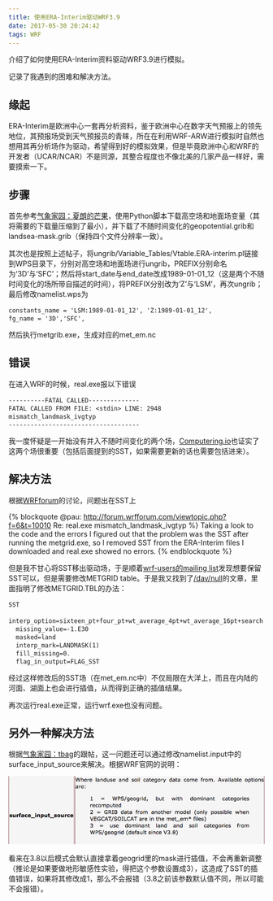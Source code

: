 ```yaml
---
title: 使用ERA-Interim驱动WRF3.9
date: 2017-05-30 20:24:42
tags: WRF
---
```


介绍了如何使用ERA-Interim资料驱动WRF3.9进行模拟。

记录了我遇到的困难和解决方法。

<!--more-->

## 缘起

ERA-Interim是欧洲中心一套再分析资料，鉴于欧洲中心在数字天气预报上的领先地位，其预报场受到天气预报员的青睐，所在在利用WRF-ARW进行模拟时自然也想用其再分析场作为驱动，希望得到好的模拟效果，但是毕竟欧洲中心和WRF的开发者（UCAR/NCAR）不是同源，其整合程度也不像北美的几家产品一样好，需要摸索一下。

## 步骤

首先参考[气象家园：夏朗的芒果][]，使用Python脚本下载高空场和地面场变量（其将需要的下载量压缩到了最小），并下载了不随时间变化的geopotential.grib和landsea-mask.grib（保持四个文件分辨率一致）。

其次也是按照上述帖子，将ungrib/Variable_Tables/Vtable.ERA-interim.pl链接到WPS目录下，分别对高空场和地面场进行ungrib，PREFIX分别命名为‘3D’与‘SFC’；然后将start_date与end_date改成1989-01-01_12（这是两个不随时间变化的场所带自描述的时间），将PREFIX分别改为‘Z’与‘LSM’，再次ungrib；最后修改namelist.wps为
```
constants_name = 'LSM:1989-01-01_12', 'Z:1989-01-01_12',
fg_name = '3D','SFC',
```
然后执行metgrib.exe，生成对应的met_em.nc

## 错误

在进入WRF的时候，real.exe报以下错误

```
----------FATAL CALLED--------------
FATAL CALLED FROM FILE: <stdin> LINE: 2948
mismatch_landmask_ivgtyp
------------------------------------
```

我一度怀疑是一开始没有并入不随时间变化的两个场，[Computering.io][]也证实了这两个场很重要（包括后面提到的SST，如果需要更新的话也需要包括进来）。

## 解决方法

根据[WRFforum][]的讨论，问题出在SST上

{% blockquote @pau: http://forum.wrfforum.com/viewtopic.php?f=6&t=10010  Re: real.exe mismatch_landmask_ivgtyp %}
Taking a look to the code and the errors I figured out that the problem was the SST after running the metgrid.exe, so I removed SST from the ERA-Interim files I downloaded and real.exe showed no errors. 
{% endblockquote %}

但是我不甘心将SST移出驱动场，于是顺着[wrf-users的mailing list][]发现想要保留SST可以，但是需要修改METGRID table。于是我又找到了[/dav/null][]的文章，里面指明了修改METGRID.TBL的办法：

```
SST
  interp_option=sixteen_pt+four_pt+wt_average_4pt+wt_average_16pt+search
  missing_value=-1.E30
  masked=land
  interp_mark=LANDMASK(1)
  fill_missing=0.
  flag_in_output=FLAG_SST 
```

经过这样修改后的SST场（在met_em.nc中）不仅局限在大洋上，而且在内陆的河面、湖面上也会进行插值，从而得到正确的插值结果。

再次运行real.exe正常，运行wrf.exe也没有问题。

## 另外一种解决方法

根据[气象家园：tbag][]的跟帖，这一问题还可以通过修改namelist.input中的surface_input_source来解决。根据WRF官网的说明：

![surface_input_source][]

看来在3.8以后模式会默认直接拿着geogrid里的mask进行插值，不会再重新调整（推论是如果要做地形敏感性实验，得把这个参数设置成3），这造成了SST的插值错误，如果将其修改成1，那么不会报错（3.8之前该参数默认值不同，所以可能不会报错）。






[气象家园：夏朗的芒果]: http://bbs.06climate.com/forum.php?mod=viewthread&tid=30962
[WRFforum]: http://forum.wrfforum.com/viewtopic.php?f=6&t=10010
[wrf-users的mailing list]: http://mailman.ucar.edu/pipermail/wrf-users/2016/004235.html
[Computering.io]: http://computing.io/wp/2012/12/running-wrf-with-ecmwf-data/
[/dav/null]: https://dvalters.github.io/2016/12/23/ECMWF-data-in-WRF.html
[气象家园：tbag]: http://bbs.06climate.com/forum.php?mod=viewthread&tid=46183
[surface_input_source]: /images/surface_input_source.png
 
